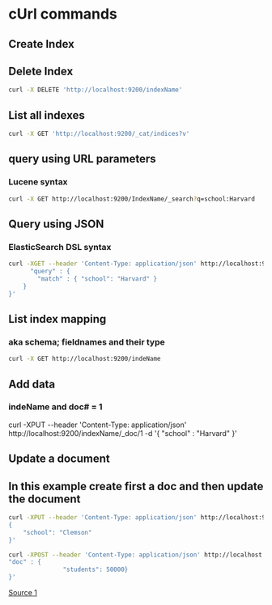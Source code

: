 # cUrl commands

## Create Index



## Delete Index
``` bash
curl -X DELETE 'http://localhost:9200/indexName'
```

## List all indexes
``` bash
curl -X GET 'http://localhost:9200/_cat/indices?v'
```

## query using URL parameters
### Lucene syntax
```bash
curl -X GET http://localhost:9200/IndexName/_search?q=school:Harvard
```

## Query using JSON
### ElasticSearch DSL syntax
```bash
curl -XGET --header 'Content-Type: application/json' http://localhost:9200/indexName/_search -d '{
      "query" : {
        "match" : { "school": "Harvard" }
    }
}'
```

## List index mapping
### aka schema; fieldnames and their type
```bash
curl -X GET http://localhost:9200/indeName
```

## Add data
### indeName and doc# = 1 
curl -XPUT --header 'Content-Type: application/json' http://localhost:9200/indexName/_doc/1 -d '{
   "school" : "Harvard"
}'


## Update a document
## In this example create first a doc and then update the document
```bash
curl -XPUT --header 'Content-Type: application/json' http://localhost:9200/indexName/_doc/2 -d '
{
    "school": "Clemson"
}'

curl -XPOST --header 'Content-Type: application/json' http://localhost:9200/indexName/_doc/2/_update -d '{
"doc" : {
               "students": 50000}
}'
```




[Source 1](https://www.bmc.com/blogs/elasticsearch-commands/)

